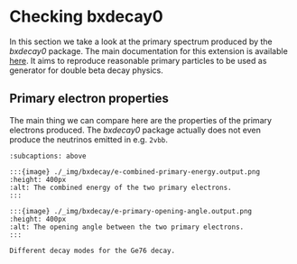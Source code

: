 # Checking bxdecay0

In this section we take a look at the primary spectrum produced by the
_bxdecay0_ package. The main documentation for this extension is available
[here](https://github.com/BxCppDev/bxdecay0). It aims to reproduce reasonable
primary particles to be used as generator for double beta decay physics.

## Primary electron properties

The main thing we can compare here are the properties of the primary electrons
produced. The _bxdecay0_ package actually does not even produce the neutrinos
emitted in e.g. `2vbb`.

```{subfigure} AB
:subcaptions: above

:::{image} ./_img/bxdecay/e-combined-primary-energy.output.png
:height: 400px
:alt: The combined energy of the two primary electrons.
:::

:::{image} ./_img/bxdecay/e-primary-opening-angle.output.png
:height: 400px
:alt: The opening angle between the two primary electrons.
:::

Different decay modes for the Ge76 decay.
```
